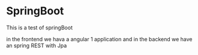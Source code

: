 # SpringBoot

This is a test of springBoot

in the frontend we hava a angular 1 application and in the backend we have an spring REST with Jpa

